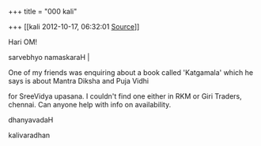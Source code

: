 +++
title = "000 kali"

+++
[[kali	2012-10-17, 06:32:01 [Source](https://groups.google.com/g/bvparishat/c/jkeaWLtZrTg)]]



Hari OM!



sarvebhyo namaskaraH \|



One of my friends was enquiring about a book called 'Katgamala' which he says is about Mantra Diksha and Puja Vidhi

for SreeVidya upasana. I couldn't find one either in RKM or Giri Traders, chennai. Can anyone help with info on availability.



dhanyavadaH



kalivaradhan

